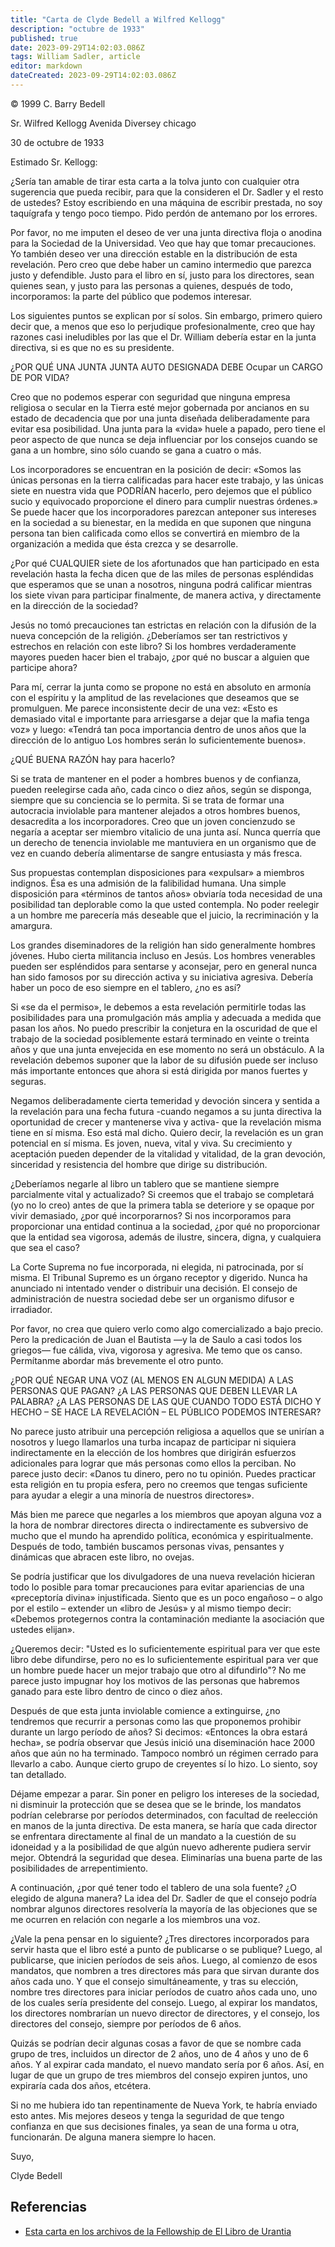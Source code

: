 ```yaml
---
title: "Carta de Clyde Bedell a Wilfred Kellogg"
description: "octubre de 1933"
published: true
date: 2023-09-29T14:02:03.086Z
tags: William Sadler, article
editor: markdown
dateCreated: 2023-09-29T14:02:03.086Z
---
```


<p class="v-card v-sheet theme--light grey lighten-3 px-2">© 1999 C. Barry Bedell</p>

Sr. Wilfred Kellogg
Avenida Diversey
chicago

30 de octubre de 1933

Estimado Sr. Kellogg:

¿Sería tan amable de tirar esta carta a la tolva junto con cualquier otra sugerencia que pueda recibir, para que la consideren el Dr. Sadler y el resto de ustedes? Estoy escribiendo en una máquina de escribir prestada, no soy taquígrafa y tengo poco tiempo. Pido perdón de antemano por los errores.

Por favor, no me imputen el deseo de ver una junta directiva floja o anodina para la Sociedad de la Universidad. Veo que hay que tomar precauciones. Yo también deseo ver una dirección estable en la distribución de esta revelación. Pero creo que debe haber un camino intermedio que parezca justo y defendible. Justo para el libro en sí, justo para los directores, sean quienes sean, y justo para las personas a quienes, después de todo, incorporamos: la parte del público que podemos interesar.

Los siguientes puntos se explican por sí solos. Sin embargo, primero quiero decir que, a menos que eso lo perjudique profesionalmente, creo que hay razones casi ineludibles por las que el Dr. William debería estar en la junta directiva, si es que no es su presidente.

¿POR QUÉ UNA JUNTA JUNTA AUTO DESIGNADA DEBE Ocupar un CARGO DE POR VIDA?

Creo que no podemos esperar con seguridad que ninguna empresa religiosa o secular en la Tierra esté mejor gobernada por ancianos en su estado de decadencia que por una junta diseñada deliberadamente para evitar esa posibilidad. Una junta para la «vida» huele a papado, pero tiene el peor aspecto de que nunca se deja influenciar por los consejos cuando se gana a un hombre, sino sólo cuando se gana a cuatro o más.

Los incorporadores se encuentran en la posición de decir: «Somos las únicas personas en la tierra calificadas para hacer este trabajo, y las únicas siete en nuestra vida que PODRÍAN hacerlo, pero dejemos que el público sucio y equivocado proporcione el dinero para cumplir nuestras órdenes.» Se puede hacer que los incorporadores parezcan anteponer sus intereses en la sociedad a su bienestar, en la medida en que suponen que ninguna persona tan bien calificada como ellos se convertirá en miembro de la organización a medida que ésta crezca y se desarrolle.

¿Por qué CUALQUIER siete de los afortunados que han participado en esta revelación hasta la fecha dicen que de las miles de personas espléndidas que esperamos que se unan a nosotros, ninguna podrá calificar mientras los siete vivan para participar finalmente, de manera activa, y directamente en la dirección de la sociedad?

Jesús no tomó precauciones tan estrictas en relación con la difusión de la nueva concepción de la religión. ¿Deberíamos ser tan restrictivos y estrechos en relación con este libro? Si los hombres verdaderamente mayores pueden hacer bien el trabajo, ¿por qué no buscar a alguien que participe ahora?

Para mí, cerrar la junta como se propone no está en absoluto en armonía con el espíritu y la amplitud de las revelaciones que deseamos que se promulguen. Me parece inconsistente decir de una vez: «Esto es demasiado vital e importante para arriesgarse a dejar que la mafia tenga voz» y luego: «Tendrá tan poca importancia dentro de unos años que la dirección de lo antiguo Los hombres serán lo suficientemente buenos».

¿QUÉ BUENA RAZÓN hay para hacerlo?

Si se trata de mantener en el poder a hombres buenos y de confianza, pueden reelegirse cada año, cada cinco o diez años, según se disponga, siempre que su conciencia se lo permita. Si se trata de formar una autocracia inviolable para mantener alejados a otros hombres buenos, desacredita a los incorporadores. Creo que un joven concienzudo se negaría a aceptar ser miembro vitalicio de una junta así. Nunca querría que un derecho de tenencia inviolable me mantuviera en un organismo que de vez en cuando debería alimentarse de sangre entusiasta y más fresca.

Sus propuestas contemplan disposiciones para «expulsar» a miembros indignos. Ésa es una admisión de la falibilidad humana. Una simple disposición para «términos de tantos años» obviaría toda necesidad de una posibilidad tan deplorable como la que usted contempla. No poder reelegir a un hombre me parecería más deseable que el juicio, la recriminación y la amargura.

Los grandes diseminadores de la religión han sido generalmente hombres jóvenes. Hubo cierta militancia incluso en Jesús. Los hombres venerables pueden ser espléndidos para sentarse y aconsejar, pero en general nunca han sido famosos por su dirección activa y su iniciativa agresiva. Debería haber un poco de eso siempre en el tablero, ¿no es así?

Si «se da el permiso», le debemos a esta revelación permitirle todas las posibilidades para una promulgación más amplia y adecuada a medida que pasan los años. No puedo prescribir la conjetura en la oscuridad de que el trabajo de la sociedad posiblemente estará terminado en veinte o treinta años y que una junta envejecida en ese momento no será un obstáculo. A la revelación debemos suponer que la labor de su difusión puede ser incluso más importante entonces que ahora si está dirigida por manos fuertes y seguras.

Negamos deliberadamente cierta temeridad y devoción sincera y sentida a la revelación para una fecha futura -cuando negamos a su junta directiva la oportunidad de crecer y mantenerse viva y activa- que la revelación misma tiene en sí misma. Eso está mal dicho. Quiero decir, la revelación es un gran potencial en sí misma. Es joven, nueva, vital y viva. Su crecimiento y aceptación pueden depender de la vitalidad y vitalidad, de la gran devoción, sinceridad y resistencia del hombre que dirige su distribución.

¿Deberíamos negarle al libro un tablero que se mantiene siempre parcialmente vital y actualizado? Si creemos que el trabajo se completará (yo no lo creo) antes de que la primera tabla se deteriore y se opaque por vivir demasiado, ¿por qué incorporarnos? Si nos incorporamos para proporcionar una entidad continua a la sociedad, ¿por qué no proporcionar que la entidad sea vigorosa, además de ilustre, sincera, digna, y cualquiera que sea el caso?

La Corte Suprema no fue incorporada, ni elegida, ni patrocinada, por sí misma. El Tribunal Supremo es un órgano receptor y digerido. Nunca ha anunciado ni intentado vender o distribuir una decisión. El consejo de administración de nuestra sociedad debe ser un organismo difusor e irradiador.

Por favor, no crea que quiero verlo como algo comercializado a bajo precio. Pero la predicación de Juan el Bautista —y la de Saulo a casi todos los griegos— fue cálida, viva, vigorosa y agresiva. Me temo que os canso. Permítanme abordar más brevemente el otro punto.

¿POR QUÉ NEGAR UNA VOZ (AL MENOS EN ALGUN MEDIDA) A LAS PERSONAS QUE PAGAN? ¿A LAS PERSONAS QUE DEBEN LLEVAR LA PALABRA? ¿A LAS PERSONAS DE LAS QUE CUANDO TODO ESTÁ DICHO Y HECHO – SE HACE LA REVELACIÓN – EL PÚBLICO PODEMOS INTERESAR?

No parece justo atribuir una percepción religiosa a aquellos que se unirían a nosotros y luego llamarlos una turba incapaz de participar ni siquiera indirectamente en la elección de los hombres que dirigirán esfuerzos adicionales para lograr que más personas como ellos la perciban. No parece justo decir: «Danos tu dinero, pero no tu opinión. Puedes practicar esta religión en tu propia esfera, pero no creemos que tengas suficiente para ayudar a elegir a una minoría de nuestros directores».

Más bien me parece que negarles a los miembros que apoyan alguna voz a la hora de nombrar directores directa o indirectamente es subversivo de mucho que el mundo ha aprendido política, económica y espiritualmente. Después de todo, también buscamos personas vivas, pensantes y dinámicas que abracen este libro, no ovejas.

Se podría justificar que los divulgadores de una nueva revelación hicieran todo lo posible para tomar precauciones para evitar apariencias de una «preceptoría divina» injustificada. Siento que es un poco engañoso – o algo por el estilo – extender un «libro de Jesús» y al mismo tiempo decir: «Debemos protegernos contra la contaminación mediante la asociación que ustedes elijan».

¿Queremos decir: "Usted es lo suficientemente espiritual para ver que este libro debe difundirse, pero no es lo suficientemente espiritual para ver que un hombre puede hacer un mejor trabajo que otro al difundirlo"? No me parece justo impugnar hoy los motivos de las personas que habremos ganado para este libro dentro de cinco o diez años.

Después de que esta junta inviolable comience a extinguirse, ¿no tendremos que recurrir a personas como las que proponemos prohibir durante un largo período de años? Si decimos: «Entonces la obra estará hecha», se podría observar que Jesús inició una diseminación hace 2000 años que aún no ha terminado. Tampoco nombró un régimen cerrado para llevarlo a cabo. Aunque cierto grupo de creyentes sí lo hizo. Lo siento, soy tan detallado.

Déjame empezar a parar. Sin poner en peligro los intereses de la sociedad, ni disminuir la protección que se desea que se le brinde, los mandatos podrían celebrarse por períodos determinados, con facultad de reelección en manos de la junta directiva. De esta manera, se haría que cada director se enfrentara directamente al final de un mandato a la cuestión de su idoneidad y a la posibilidad de que algún nuevo adherente pudiera servir mejor. Obtendrá la seguridad que desea. Eliminarías una buena parte de las posibilidades de arrepentimiento.

A continuación, ¿por qué tener todo el tablero de una sola fuente? ¿O elegido de alguna manera? La idea del Dr. Sadler de que el consejo podría nombrar algunos directores resolvería la mayoría de las objeciones que se me ocurren en relación con negarle a los miembros una voz.

¿Vale la pena pensar en lo siguiente? ¿Tres directores incorporados para servir hasta que el libro esté a punto de publicarse o se publique? Luego, al publicarse, que inicien períodos de seis años. Luego, al comienzo de esos mandatos, que nombren a tres directores más para que sirvan durante dos años cada uno. Y que el consejo simultáneamente, y tras su elección, nombre tres directores para iniciar períodos de cuatro años cada uno, uno de los cuales sería presidente del consejo. Luego, al expirar los mandatos, los directores nombrarían un nuevo director de directores, y el consejo, los directores del consejo, siempre por períodos de 6 años.

Quizás se podrían decir algunas cosas a favor de que se nombre cada grupo de tres, incluidos un director de 2 años, uno de 4 años y uno de 6 años. Y al expirar cada mandato, el nuevo mandato sería por 6 años. Así, en lugar de que un grupo de tres miembros del consejo expiren juntos, uno expiraría cada dos años, etcétera.

Si no me hubiera ido tan repentinamente de Nueva York, te habría enviado esto antes. Mis mejores deseos y tenga la seguridad de que tengo confianza en que sus decisiones finales, ya sean de una forma u otra, funcionarán. De alguna manera siempre lo hacen.

Suyo,

Clyde Bedell

## Referencias

* [Esta carta en los archivos de la Fellowship de El Libro de Urantia](https://archive.urantiabook.org/archive/history/kellogg_letter1033.htm)
